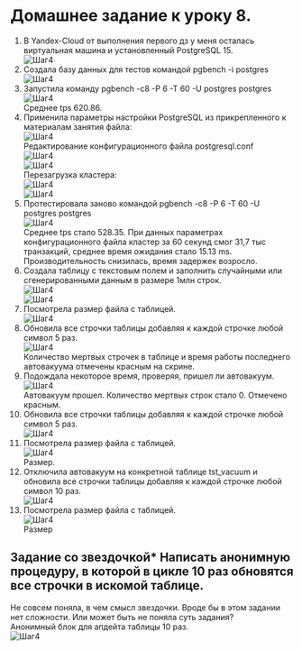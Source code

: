 # Домашнее задание к уроку 8. #   
1. В Yandex-Cloud от выполнения первого дз у меня осталась виртуальная машина и установленный PostgreSQL 15.   
![Шаг4](/4_1_OldVM.jpg)  
1. Создала базу данных для тестов командой pgbench -i postgres   
![Шаг4](/8_1_pgbench.jpg)  
1. Запустила команду pgbench -c8 -P 6 -T 60 -U postgres postgres   
![Шаг4](/8_2_pgbench.jpg)    
Среднее tps 620.86.   
1. Применила параметры настройки PostgreSQL из прикрепленного к материалам занятия файла:   
![Шаг4](/8_2_params.jpg)  
Редактирование конфигурационного файла postgresql.conf   
![Шаг4](/8_3_edit_conf_1.jpg)  
![Шаг4](/8_4_edit_conf_2.jpg)  
Перезагрузка кластера:  
![Шаг4](/8_5_edit_conf_3.jpg)  
![Шаг4](/8_6_edit_conf_4.jpg)  
1. Протестировала заново командой pgbench -c8 -P 6 -T 60 -U postgres postgres   
![Шаг4](/8_7_edit_conf_5.jpg)  
Среднее tps стало 528.35. При данных параметрах конфигурационного файла кластер за 60 секунд смог 31,7 тыс транзакций, среднее время ожидания стало 15.13 ms.   
Производительность снизилась, время задержек возросло.  
1. Создала таблицу с текстовым полем и заполнить случайными или сгенерированными данным в размере 1млн строк.   
![Шаг4](/8_10_textf_1.jpg)  
![Шаг4](/8_11_textf_2.jpg)  
1. Посмотрела размер файла с таблицей.   
![Шаг4](/8_12_textf_3.jpg)  
1. Обновила все строчки таблицы добавляя к каждой строчке любой символ 5 раз.  
![Шаг4](/8_13_textf_4.jpg)  
Количество мертвых строчек в таблице и время работы последнего автовакуума отмечены красным на скрине.   
1. Подождала некоторое время, проверяя, пришел ли автовакуум.   
![Шаг4](/8_14_textf_50.jpg)  
Автовакуум прошел. Количество мертвых строк стало 0. Отмечено красным.  
1. Обновила все строчки таблицы добавляя к каждой строчке любой символ 5 раз.   
![Шаг4](/8_15_textf_6.jpg)  
1. Посмотрела размер файла с таблицей.   
![Шаг4](/8_16_textf_7.jpg)  
Размер.
1. Отключила автовакуум на конкретной таблице tst_vacuum и обновила все строчки таблицы добавляя к каждой строчке любой символ 10 раз.   
![Шаг4](/8_17_textf_8.jpg)  
1. Посмотрела размер файла с таблицей.   
![Шаг4](/8_18_textf_9.jpg)  
Размер 
## Задание со звездочкой* Написать анонимную процедуру, в которой в цикле 10 раз обновятся все строчки в искомой таблице. ##  
Не совсем поняла, в чем смысл звездочки. Вроде бы в этом задании нет сложности. Или может быть не поняла суть задания?   
Анонимный блок для апдейта таблицы 10 раз.   
![Шаг4](/8_19_add.jpg)  
